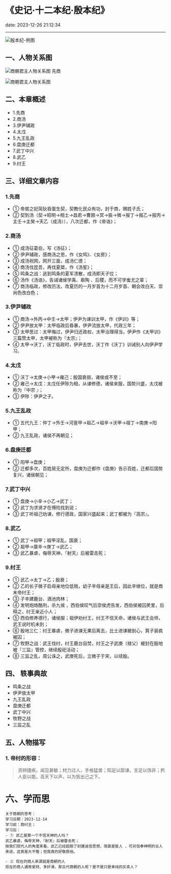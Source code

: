 # 《史记·十二本纪·殷本纪》
date: 2023-12-26 21:12:34

---

![殷本纪-例图](https://s11.ax1x.com/2023/12/26/pibfLY4.png)

## 一、人物关系图

![商朝君主人物关系图 先商](https://s11.ax1x.com/2023/12/26/pibgm3q.png)

![商朝君主人物关系图](https://s11.ax1x.com/2023/12/26/pibgeCn.png)

## 二、本章概述

- 1.先商
- 2.商汤
- 3.伊尹辅政
- 4.太戊
- 5.九王乱政
- 6.盘庚迁都
- 7.武丁中兴
- 8.武乙
- 9.纣王

## 三、详细文章内容

### 1.先商
- ① 帝喾之妃简狄吞蛋生契，契教化民众有功，封于商，赐姓子氏；
- ② 契到汤（契→昭明→相土→昌若→曹圉→冥→振→微→报丁→报乙→报丙→主壬→主癸→天乙（成汤）），八次迁都，作《帝诰》；

### 2.商汤
- ① 成汤征葛伯，写《汤征》；
- ② 伊尹辅政，感商汤之恩，作《女鸠》、《女房》；
- ③ 成汤祝网，网开三面，成汤仁德；
- ④ 商汤伐昆吾，再伐夏桀，作《汤誓》；
- ⑤ 鸣条之战：逃到鸣条的夏军溃散，成汤即天子位；
- ⑥ 汤作《汤诰》，告诫诸侯学禹、皋陶 、后稷，而不可学蚩尤之辈；
- ⑦ 商汤临政，修改历法，改夏历的一月岁首为十二月岁首、朝会改白天、崇尚色改白色；

### 3.伊尹辅政
- ① 商汤→外丙→中壬→太甲；伊尹为谏训太甲，作《伊训》等；
- ② 伊尹放太甲：太甲临政后昏暴，伊尹流放太甲，代政三年；
- ③ 太甲思过：太甲悔过，伊尹归还政权，太甲治理得当，伊尹作《太甲训》三篇赞太甲，太甲被称为『太宗』；
- ④ 太甲→沃丁，沃丁临政时，伊尹去世，沃丁作《沃丁》训诫别人向伊尹学习。

### 4.太戊
- ① 沃丁→太庚→小甲→雍己；殷国衰弱，诸侯或不至；
- ② 雍己→太戊：太戊任伊陟为相，从谏修德，诸侯来服，国势兴盛，太戊被称为『中宗 』；
- ③ 伊陟：伊尹之子。

### 5.九王乱政
- ① 五代九王：仲丁→外壬→河亶甲→祖乙→祖辛→沃甲→祖丁→南庚→阳甲；
- ② 九王乱政，诸侯不再朝见；

### 6.盘庚迁都
- ① 阳甲→盘庚；
- ② 迁都多次，百姓居无定所，盘庚为迁都作《盘庚》告示百姓，迁都后国势复兴，诸侯朝见；

### 7.武丁中兴
- ① 盘庚→小辛→小乙→武丁；
- ② 武丁为求贤才在傅险找到说；
- ③ 武丁听祖己劝谏，修行德政，国家兴盛起来；武丁都被为『高宗』。

### 8.武乙
- ① 武丁→祖甲；祖甲淫乱，国衰；
- ② 祖甲→廪辛→庚丁→武乙；
- ③ 武乙暴虐，侮辱天神，『射天』后被雷击死；

### 9.纣王
- ① 武乙→太丁→乙；殷衰；
- ② 乙的长子微子启母亲地位低贱，幼子辛母亲是王后，因此辛继位，就是商末帝纣王；
- ③ 子辛建鹿台、酒池肉林；
- ④ 发明炮烙酷刑，杀九侯 ，西伯侯叹气后崇侯虎告发，西伯侯被囚羑里，后释之，纣王亲近小人；
- ⑤ 西伯修养德行，诸侯服；祖伊劝纣王，纣王不信天命，诸侯与武王会师，武王说时机未到；
- ⑥ 殷地三仁：纣王暴虐，微子进谏无果后离去，比士进谏被剖心，箕子装疯被囚；
- ⑦ 牧野之战：武王伐纣，纣王鹿台自焚，纣王之子武庚（禄父）被封在殷地被『三监』管控，继续殷祀活动；
- ⑧ 三监之乱，周公诛之，武庚死后，立微子于宋，以续殷。


## 四、 轶事典故

- 鸣条之战
- 伊尹放太甲
- 九王乱政
- 盘庚迁都
- 武丁中兴
- 牧野之战
- 三监之乱

## 五、人物描写

### 1. 帝纣的形容：

> 资辨捷疾，闻见甚敏；材力过人，手格猛兽；知足以距谏，言足以饰非；矜人臣以能，高天下以声，以为皆出己之下。

# 六、学而思

```
关于商朝的思考：
学习日期：2023-12-14
学习前：商纣王；
学习后：
- ① 武乙是第一个不信天神的人吗？
武乙暴虐，侮辱天神，『射天』后被雷击死；
按我们现代人的角度来看，武乙已经超脱了封建迷信思想，简直是智人 ，可对信奉神明的古人来说，这真是大不敬；但我真的好敬佩他。

- ② 现在的商人来源就是商朝的人
现在的商人通常爱财、多奸滑，那古代商朝的人呢？是不是只是单纯的买卖人？
```